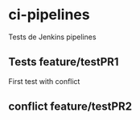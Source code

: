 # ci-pipelines
Tests de Jenkins pipelines

## Tests feature/testPR1
First test with conflict

## conflict feature/testPR2
